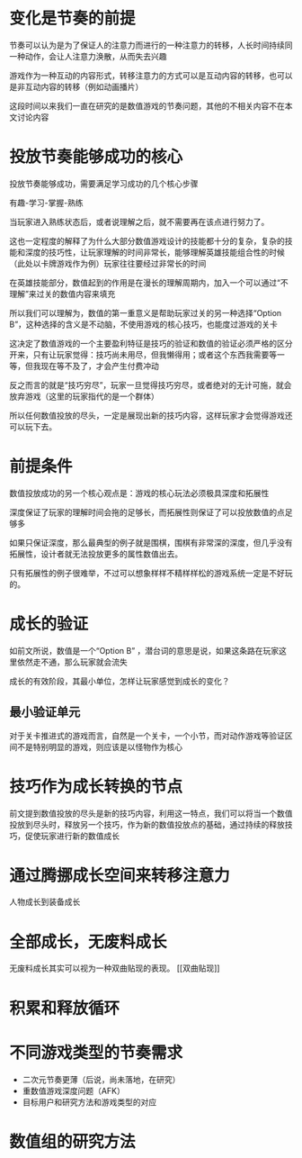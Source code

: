 # 变化是节奏的前提

节奏可以认为是为了保证人的注意力而进行的一种注意力的转移，人长时间持续同一种动作，会让人注意力涣散，从而失去兴趣

游戏作为一种互动的内容形式，转移注意力的方式可以是互动内容的转移，也可以是非互动内容的转移（例如动画播片）

这段时间以来我们一直在研究的是数值游戏的节奏问题，其他的不相关内容不在本文讨论内容

# 投放节奏能够成功的核心

投放节奏能够成功，需要满足学习成功的几个核心步骤

有趣-学习-掌握-熟练

当玩家进入熟练状态后，或者说理解之后，就不需要再在该点进行努力了。

这也一定程度的解释了为什么大部分数值游戏设计的技能都十分的复杂，复杂的技能和深度的技巧性，让玩家理解的时间非常长，能够理解英雄技能组合性的时候（此处以卡牌游戏作为例）玩家往往要经过非常长的时间

在英雄技能部分，数值起到的作用是在漫长的理解周期内，加入一个可以通过“不理解”来过关的数值内容来填充

所以我们可以理解为，数值的第一重意义是帮助玩家过关的另一种选择“Option B”，这种选择的含义是不动脑，不使用游戏的核心技巧，也能度过游戏的关卡

这决定了数值游戏的一个主要盈利特征是技巧的验证和数值的验证必须严格的区分开来，只有让玩家觉得：技巧尚未用尽，但我懒得用；或者这个东西我需要等一等，但我现在等不及了，才会产生付费冲动

反之而言的就是“技巧穷尽”，玩家一旦觉得技巧穷尽，或者绝对的无计可施，就会放弃游戏（这里的玩家指代的是一个群体）

所以任何数值投放的尽头，一定是展现出新的技巧内容，这样玩家才会觉得游戏还可以玩下去。

# 前提条件

数值投放成功的另一个核心观点是：游戏的核心玩法必须极具深度和拓展性

深度保证了玩家的理解时间会拖的足够长，而拓展性则保证了可以投放数值的点足够多

如果只保证深度，那么最典型的例子就是围棋，围棋有非常深的深度，但几乎没有拓展性，设计者就无法投放更多的属性数值出去。

只有拓展性的例子很难举，不过可以想象样样不精样样松的游戏系统一定是不好玩的。

# 成长的验证

如前文所说，数值是一个“Option B” ，潜台词的意思是说，如果这条路在玩家这里依然走不通，那么玩家就会流失

成长的有效阶段，其最小单位，怎样让玩家感觉到成长的变化？

## 最小验证单元

对于关卡推进式的游戏而言，自然是一个关卡，一个小节，而对动作游戏等验证区间不是特别明显的游戏，则应该是以怪物作为核心

# 技巧作为成长转换的节点

前文提到数值投放的尽头是新的技巧内容，利用这一特点，我们可以将当一个数值投放到尽头时，释放另一个技巧，作为新的数值投放点的基础，通过持续的释放技巧，促使玩家进行新的数值成长

# 通过腾挪成长空间来转移注意力

人物成长到装备成长

# 全部成长，无废料成长

无废料成长其实可以视为一种双曲贴现的表现。
[[双曲贴现]]

# 积累和释放循环

# 不同游戏类型的节奏需求

- 二次元节奏更薄（后说，尚未落地，在研究）
- 重数值游戏深度问题（AFK）
- 目标用户和研究方法和游戏类型的对应

# 数值组的研究方法